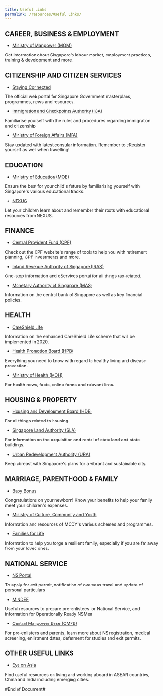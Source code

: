 ```yaml
---
title: Useful Links
permalink: /resources/Useful Links/
---
```


## CAREER, BUSINESS & EMPLOYMENT
*	[Ministry of Manpower (MOM)](https://www.mom.gov.sg/)

Get information about Singapore's labour market, employment practices, training & development and more.
 

## CITIZENSHIP AND CITIZEN SERVICES
*	[Staying Connected](https://www.gov.sg/)

The official web portal for Singapore Government masterplans, programmes, news and resources.

*	[Immigration and Checkpoints Authority (ICA)](https://www.ica.gov.sg/)

Familiarise yourself with the rules and procedures regarding immigration and citizenship.

*	[Ministry of Foreign Affairs (MFA)](https://www.mfa.gov.sg/)

Stay updated with latest consular information. Remember to eRegister yourself as well when travelling!
 

## EDUCATION
*	[Ministry of Education (MOE)](https://www.moe.gov.sg/)

Ensure the best for your child's future by familiarising yourself with Singapore's various educational tracks.

*	[NEXUS](https://www.mindef.gov.sg/oms/imindef/mindef_websites/topics/nexus/home.html)

Let your children learn about and remember their roots with educational resources from NEXUS.
 

## FINANCE
*	[Central Provident Fund (CPF)](https://www.cpf.gov.sg/members)

Check out the CPF website's range of tools to help you with retirement planning, CPF investments and more.

* [Inland Revenue Authority of Singapore (IRAS)](https://www.iras.gov.sg/irashome/default.aspx)

One-stop information and eServices portal for all things tax-related.

*	[Monetary Authority of Singapore (MAS)](https://www.mas.gov.sg/)

Information on the central bank of Singapore as well as key financial policies.


## HEALTH
*	[CareShield Life](https://www.moh.gov.sg/careshieldlife/)

Information on the enhanced CareShield Life scheme that will be implemented in 2020.

*	[Health Promotion Board (HPB)](https://www.hpb.gov.sg/)

Everything you need to know with regard to healthy living and disease prevention.

*	[Ministry of Health (MOH)](https://www.moh.gov.sg/)

For health news, facts, online forms and relevant links.
 

##	HOUSING & PROPERTY
*	[Housing and Development Board (HDB)](https://www.hdb.gov.sg/cs/infoweb/homepage)

For all things related to housing.

*	[Singapore Land Authority (SLA)](https://www1.sla.gov.sg/)

For information on the acquisition and rental of state land and state buildings.

*	[Urban Redevelopment Authority (URA)](https://www.ura.gov.sg/Corporate)

Keep abreast with Singapore's plans for a vibrant and sustainable city.
 

##	MARRIAGE, PARENTHOOD & FAMILY
*	[Baby Bonus](https://www.babybonus.msf.gov.sg/parent/web/home?_afrLoop=5031971402323505&_afrWindowMode=0&_afrWindowId=null)

Congratulations on your newborn! Know your benefits to help your family meet your children's expenses.

*	[Ministry of Culture, Community and Youth](https://www.mccy.gov.sg/)

Information and resources of MCCY's various schemes and programmes.

*	[Families for Life](https://www.familiesforlife.sg/Pages/default.aspx)

Information to help you forge a resilient family, especially if you are far away from your loved ones.


##	NATIONAL SERVICE
*	[NS Portal](https://www.ns.sg/nsp/portal/site/login)

To apply for exit permit, notification of overseas travel and update of personal particulars

*	[MINDEF](https://www.mindef.gov.sg/web/portal/mindef/national-service/discover-ns)

Useful resources to prepare pre-enlistees for National Service, and information for Operationally Ready NSMen

*	[Central Manpower Base (CMPB)](https://www.cmpb.gov.sg/web/portal/cmpb/home/)

For pre-enlistees and parents, learn more about NS registration, medical screening, enlistment dates, deferment for studies and exit permits.

##	OTHER USEFUL LINKS

*	[Eye on Asia](http://www.eyeonasia.sg/)

 Find useful resources on living and working aboard in ASEAN countries, China and India including emerging cities.

 #End of Document#
